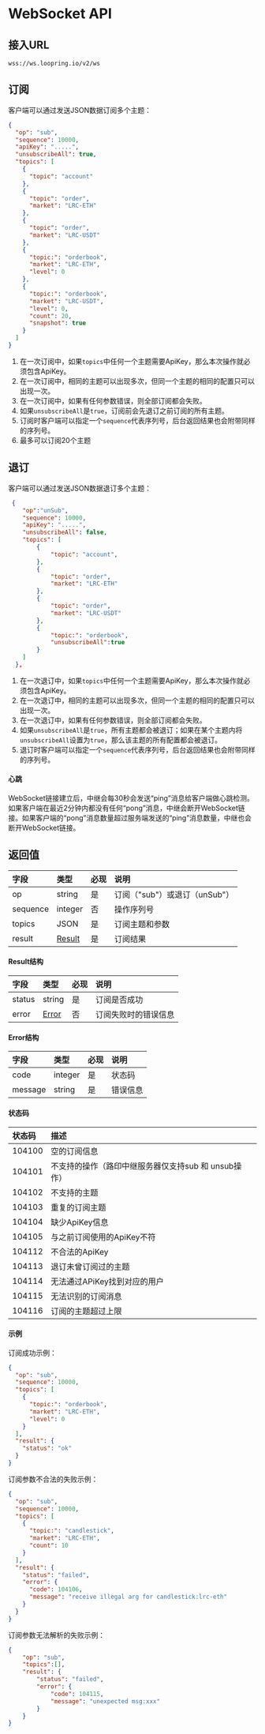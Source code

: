 # WebSocket API

## 接入URL

```
wss://ws.loopring.io/v2/ws
```

## 订阅
客户端可以通过发送JSON数据订阅多个主题：

```JSON
{
  "op": "sub",
  "sequence": 10000,
  "apiKey": ".....",
  "unsubscribeAll": true,
  "topics": [
    {
      "topic": "account"
    },
    {
      "topic": "order",
      "market": "LRC-ETH"
    },
    {
      "topic": "order",
      "market": "LRC-USDT"
    },
    {
      "topic:": "orderbook",
      "market": "LRC-ETH",
      "level": 0
    },
    {
      "topic:": "orderbook",
      "market": "LRC-USDT",
      "level": 0,
      "count": 20,
      "snapshot": true
    }
  ]
}
```


1. 在一次订阅中，如果`topics`中任何一个主题需要ApiKey，那么本次操作就必须包含ApiKey。
1. 在一次订阅中，相同的主题可以出现多次，但同一个主题的相同的配置只可以出现一次。
1. 在一次订阅中，如果有任何参数错误，则全部订阅都会失败。
1. 如果`unsubscribeAll`是`true`，订阅前会先退订之前订阅的所有主题。
1. 订阅时客户端可以指定一个`sequence`代表序列号，后台返回结果也会附带同样的序列号。
1. 最多可以订阅20个主题

## 退订
客户端可以通过发送JSON数据退订多个主题：

```JSON
 {
    "op":"unSub",
    "sequence": 10000,
    "apiKey": ".....",
    "unsubscribeAll": false,
    "topics": [
        {
            "topic": "account",
        },
        {
            "topic": "order",
            "market": "LRC-ETH"
        },
        {
            "topic": "order",
            "market": "LRC-USDT"
        },
        {
            "topic:": "orderbook",
            "unsubscribeAll":true
        }
    ]
  },
```


1. 在一次退订中，如果`topics`中任何一个主题需要ApiKey，那么本次操作就必须包含ApiKey。
1. 在一次退订中，相同的主题可以出现多次，但同一个主题的相同的配置只可以出现一次。
1. 在一次退订中，如果有任何参数错误，则全部订阅都会失败。
1. 如果`unsubscribeAll`是`true`，所有主题都会被退订；如果在某个主题内将`unsubscribeAll`设置为`true`，那么该主题的所有配置都会被退订。
1. 退订时客户端可以指定一个`sequence`代表序列号，后台返回结果也会附带同样的序列号。

#### 心跳

WebSocket链接建立后，中继会每30秒会发送“ping”消息给客户端做心跳检测。如果客户端在最近2分钟内都没有任何“pong”消息，中继会断开WebSocket链接。如果客户端的“pong”消息数量超过服务端发送的“ping”消息数量，中继也会断开WebSocket链接。


## 返回值

|  字段  |     类型     | 必现 |               说明               |
| :---- | :---------- | :------ | :------------------------------ |
|   op   |    string    |    是    |         订阅（"sub"）或退订（unSub"）         |
|   sequence   |    integer    |    否    |        操作序列号        |
| topics |   JSON  |    是    |             订阅主题和参数            |
| result |    [Result](#result)   |    是    |             订阅结果             |


####  <span id="result">Result结构</span>

|  字段  |      类型       | 必现 |         说明         |
| :---- | :------------- | :------ | :------------------ |
| status |     string      |    是    |     订阅是否成功     |
| error  | [Error](#error) |    否    | 订阅失败时的错误信息 |

####   <span id="error">Error结构</span>

|  字段   |  类型   | 必现 |   说明   |
| :----- | :----- | :------ | :------ |
|  code   | integer |    是    |  状态码  |
| message | string  |    是    | 错误信息 |

#### 状态码

| **状态码** |                         描述                         |
| :-------- | :-------------------------------------------------- |
|   104100   |                     空的订阅信息                     |
|   104101   | 不支持的操作（路印中继服务器仅支持sub 和 unsub操作） |
|   104102   |                     不支持的主题                     |
|   104103   |                    重复的订阅主题                    |
|   104104   |                    缺少ApiKey信息                    |
|   104105   |              与之前订阅使用的ApiKey不符              |
|   104112   |                    不合法的ApiKey                    |
|   104113   |               退订未曾订阅过的主题               |
|   104114   |             无法通过APiKey找到对应的用户             |
|   104115   |                  无法识别的订阅消息                  |
| 104116 | 订阅的主题超过上限 |

#### 示例

订阅成功示例：

```json
{
  "op": "sub",
  "sequence": 10000,
  "topics": [
    {
      "topic:": "orderbook",
      "market": "LRC-ETH",
      "level": 0
    }
  ],
  "result": {
    "status": "ok"
  }
}
```

订阅参数不合法的失败示例：

```json
{
  "op": "sub",
  "sequence": 10000,
  "topics": [
    {
      "topic:": "candlestick",
      "market": "LRC-ETH",
      "count": 10
    }
  ],
  "result": {
    "status": "failed",
    "error": {
      "code": 104106,
      "message": "receive illegal arg for candlestick:lrc-eth"
    }
  }
}
```

订阅参数无法解析的失败示例：

```json
{
    "op": "sub",
    "topics":[],
    "result": {
        "status": "failed",
        "error": {
            "code": 104115,
            "message": "unexpected msg:xxx"
        }
    }
}
```
